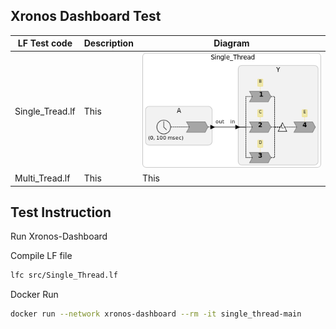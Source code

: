 ## Xronos Dashboard Test

| LF Test code | Description | Diagram |
|----|----|----|
| Single_Tread.lf     | This        | ![Single_Thread][def]         |
| Multi_Tread.lf     | This        | This         |

## Test Instruction

Run Xronos-Dashboard

Compile LF file
```sh
lfc src/Single_Thread.lf
```

Docker Run 
```sh
docker run --network xronos-dashboard --rm -it single_thread-main
```


[def]: https://github.com/densoGSR/lf_test/blob/main/Dashboard/doc/pic/Single_Thread.png